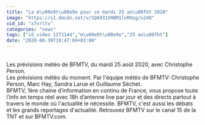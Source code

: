 ```yaml
---
title: "La m\u00e9t\u00e9o pour ce mardi 25 ao\u00fbt 2020"
image: "https://s1.dmcdn.net/v/SQA931VHBM1lnMXog/x240"
vid_id: "x7vrltv"
categories: "news"
tags: ["id_video 1271144","m\u00e9t\u00e9o","25 ao\u00fbt"]
date: "2020-08-30T19:47:04+03:00"
---
```

<br>Les prévisions météo de BFMTV, du mardi 25 août 2020, avec Christophe Person.   <br>Les prévisions météo du moment. Par l'équipe météo de BFMTV: Christophe Person, Marc Hay, Sandra Larue et Guillaume Séchet.    <br>BFMTV, 1ère chaine d’information en continu de France, vous propose toute l’info en temps réel avec 18h d’antenne live par jour et des directs partout à travers le monde où l'actualité le nécessite. BFMTV, c'est aussi les débats et les grands reportages d'actualité. Retrouvez BFMTV sur le canal 15 de la TNT et sur BFMTV.com.   <br>
